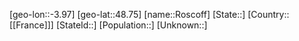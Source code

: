 ﻿---
location: [48.75,-3.97]
type: City
tags:
- geo/City


SpocWebEntityId: 33764
isDeleted: false
confidential: public

---
[geo-lon::-3.97]
[geo-lat::48.75]
[name::Roscoff]
[State::]
[Country::[[France]]]
[StateId::]
[Population::]
[Unknown::]

